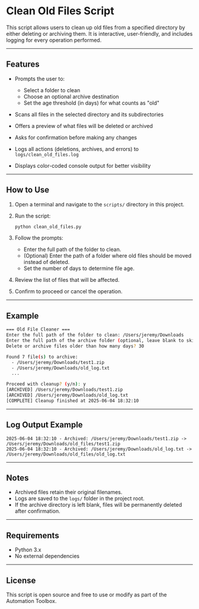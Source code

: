 # Clean Old Files Script

This script allows users to clean up old files from a specified directory by either deleting or archiving them. It is interactive, user-friendly, and includes logging for every operation performed.

---

## Features

- Prompts the user to:

  - Select a folder to clean
  - Choose an optional archive destination
  - Set the age threshold (in days) for what counts as "old"

- Scans all files in the selected directory and its subdirectories
- Offers a preview of what files will be deleted or archived
- Asks for confirmation before making any changes
- Logs all actions (deletions, archives, and errors) to `logs/clean_old_files.log`
- Displays color-coded console output for better visibility

---

## How to Use

1. Open a terminal and navigate to the `scripts/` directory in this project.
2. Run the script:

   ```bash
   python clean_old_files.py
   ```

3. Follow the prompts:

   - Enter the full path of the folder to clean.
   - (Optional) Enter the path of a folder where old files should be moved instead of deleted.
   - Set the number of days to determine file age.

4. Review the list of files that will be affected.
5. Confirm to proceed or cancel the operation.

---

## Example

```bash
=== Old File Cleaner ===
Enter the full path of the folder to clean: /Users/jeremy/Downloads
Enter the full path of the archive folder (optional, leave blank to skip archiving): /Users/jeremy/Downloads/old_files
Delete or archive files older than how many days? 30

Found 7 file(s) to archive:
  - /Users/jeremy/Downloads/test1.zip
  - /Users/jeremy/Downloads/old_log.txt
  ...

Proceed with cleanup? (y/n): y
[ARCHIVED] /Users/jeremy/Downloads/test1.zip
[ARCHIVED] /Users/jeremy/Downloads/old_log.txt
[COMPLETE] Cleanup finished at 2025-06-04 18:32:10
```

---

## Log Output Example

```
2025-06-04 18:32:10 - Archived: /Users/jeremy/Downloads/test1.zip -> /Users/jeremy/Downloads/old_files/test1.zip
2025-06-04 18:32:10 - Archived: /Users/jeremy/Downloads/old_log.txt -> /Users/jeremy/Downloads/old_files/old_log.txt
```

---

## Notes

- Archived files retain their original filenames.
- Logs are saved to the `logs/` folder in the project root.
- If the archive directory is left blank, files will be permanently deleted after confirmation.

---

## Requirements

- Python 3.x
- No external dependencies

---

## License

This script is open source and free to use or modify as part of the Automation Toolbox.
